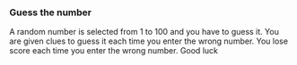### Guess the number

A random number is selected from 1 to 100 and you have to guess it. You are given clues to guess it each time you enter the wrong number. You lose score each time you enter the wrong number. Good luck